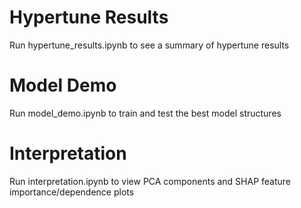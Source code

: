 # Hypertune Results
Run hypertune_results.ipynb to see a summary of hypertune results

# Model Demo
Run model_demo.ipynb to train and test the best model structures 

# Interpretation
Run interpretation.ipynb to view PCA components and SHAP feature importance/dependence plots